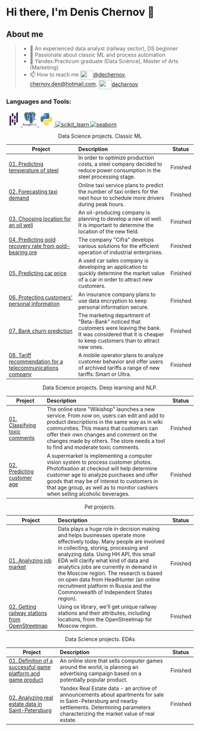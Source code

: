 # Hi there, I'm Denis Chernov 👋

## About me  
> - 🔭 An experienced data analyst (railway sector), DS beginner
> - 🌱 Passionate about classic ML and process automation
> - 📡 Yandex.Practicum graduate (Data Science), Master of Arts (Marketing)
> - 📫 How to reach me <a href="https://t.me/dechernov" target="balnk"><img align="center" src="https://download.logo.wine/logo/Telegram_(software)/Telegram_(software)-Logo.wine.png" height="25" width="35" />@dechernov</a>, chernov.den@hotmail.com, <a href="https://www.linkedin.com/in/dechernov/" target="balnk"><img align="center" src="https://download.logo.wine/logo/LinkedIn/LinkedIn-Icon-Logo.wine.png" height="25" width="35" />dechernov</a>

<h3 align="left">Languages and Tools:</h3>
<p align="left"> <a href="https://pandas.pydata.org/" target="_blank" rel="noreferrer"> <img src="https://raw.githubusercontent.com/devicons/devicon/2ae2a900d2f041da66e950e4d48052658d850630/icons/pandas/pandas-original.svg" alt="pandas" width="40" height="40"/> </a> <a href="https://www.postgresql.org" target="_blank" rel="noreferrer"> <img src="https://raw.githubusercontent.com/devicons/devicon/master/icons/postgresql/postgresql-original-wordmark.svg" alt="postgresql" width="40" height="40"/> </a> <a href="https://www.python.org" target="_blank" rel="noreferrer"> <img src="https://raw.githubusercontent.com/devicons/devicon/master/icons/python/python-original.svg" alt="python" width="40" height="40"/> </a> <a href="https://scikit-learn.org/" target="_blank" rel="noreferrer"> <img src="https://upload.wikimedia.org/wikipedia/commons/0/05/Scikit_learn_logo_small.svg" alt="scikit_learn" width="40" height="40"/> </a> <a href="https://seaborn.pydata.org/" target="_blank" rel="noreferrer"> <img src="https://seaborn.pydata.org/_images/logo-mark-lightbg.svg" alt="seaborn" width="40" height="40"/> </a> </p>


<p align="center"> Data Science projects. Classic ML </p align="center">


| **Project** | **Description** | **Status** |
| -------------------- | :--------------------- |:---------------------------:|
| [01. Predicting temperature of steel](https://github.com/dechernov/DS_projects/blob/main/Yandex.Practicum%20projects/Predicting%20temperature%20of%20steel/final_project_final_version.ipynb)|In order to optimize production costs, a steel company decided to reduce power consumption in the steel processing stage.|Finished|
| [02. Forecasting taxi demand](https://github.com/dechernov/DS_projects/blob/main/Yandex.Practicum%20projects/Forecasting%20taxi%20demand/taxies_forecasting.ipynb)|Online taxi service plans to predict the number of taxi orders for the next hour to schedule more drivers during peak hours.|Finished|
| [03. Choosing location for an oil well](https://github.com/dechernov/DS_projects/blob/main/Yandex.Practicum%20projects/Choosing%20location%20for%20an%20oil%20well/oil.ipynb)|An oil-producing company is planning to develop a new oil well. It is important to determine the location of the new field.|Finished|
| [04. Predicting gold recovery rate from gold-bearing ore](https://github.com/dechernov/DS_projects/blob/main/Yandex.Practicum%20projects/Predicting%20gold%20concentration/gold%20prediction.ipynb)|The company "Cifra" develops various solutions for the efficient operation of industrial enterprises.|Finished|
| [05. Predicting car price](https://github.com/dechernov/DS_projects/blob/main/Yandex.Practicum%20projects/Predicting%20car%20price/car%20price.ipynb)|A used car sales company is developing an application to quickly determine the market value of a car in order to attract new customers.|Finished|
| [06. Protecting customers' personal information](https://github.com/dechernov/DS_projects/blob/main/Yandex.Practicum%20projects/Protecting%20customers'%20personal%20information/Protecting%20customers'%20personal%20information.ipynb)|An insurance company plans to use data encryption to keep personal information secure.|Finished|
| [07. Bank churn prediction](https://github.com/dechernov/DS_projects/blob/main/Yandex.Practicum%20projects/Bank%20churn%20prediction/Bank%20churn%20prediction.ipynb)|The marketing department of "Beta-Bank" noticed that customers were leaving the bank. It was considered that it is cheaper to keep customers than to attract new ones.|Finished|
| [08. Tariff recommendation for a telecommunications company](https://github.com/dechernov/DS_projects/blob/main/Yandex.Practicum%20projects/Tariff%20recommendation%20for%20a%20telecommunications%20company/Tariff%20recommendation%20for%20a%20telecommunications%20company.ipynb)|A mobile operator plans to analyze customer behavior and offer users of archived tariffs a range of new tariffs: Smart or Ultra.|Finished|


<p align="center"> Data Science projects. Deep learning and NLP. </p align="center">


| **Project** | **Description** | **Status** |
| -------------------- | :--------------------- |:---------------------------:|
| [01. Classifying toxic comments](https://github.com/dechernov/DS_projects/blob/main/Yandex.Practicum%20projects/Classifying%20toxic%20comments/toxic%20comments.ipynb)|The online store "Wikishop" launches a new service. From now on, users can edit and add to product descriptions in the same way as in wiki communities. This means that customers can offer their own changes and comment on the changes made by others. The store needs a tool to find and moderate toxic comments.|Finished|
| [02. Predicting customer age](https://github.com/dechernov/DS_projects/blob/main/Yandex.Practicum%20projects/Predicting%20customer%20age/predicting%20customer%20age.ipynb)|A supermarket is implementing a computer vision system to process customer photos. Photofixation at checkout will help determine customer age to analyze purchases and offer goods that may be of interest to customers in that age group, as well as to monitor cashiers when selling alcoholic beverages.|Finished|

<p align="center"> Pet projects. </p align="center">


| **Project** | **Description** | **Status** |
| -------------------- | :--------------------- |:---------------------------:|
| [01. Analyzing job market](https://github.com/dechernov/DS_projects/blob/main/Pet%20projects/analyzing%20data%20science%20job%20market_new.ipynb)|Data plays a huge role in decision making and helps businesses operate more effectively today. Many people are involved in collecting, storing, processing and analyzing data. Using HH API, this small EDA will clarify what kind of data and analytics jobs are currently in demand in the Moscow region. The research is based on open data from HeadHunter (an online recruitment platform in Russia and the Commonwealth of Independent States region).|Finished|
| [02. Getting railway stations from OpenStreetmap](https://github.com/dechernov/DS_projects/blob/main/Pet%20projects/stations.ipynb)|Using ox library, we'll get unique railway stations and their attributes, including locations, from the OpenStreetmap for Moscow region.|Finished|

<p align="center"> Data Science projects. EDAs </p align="center">


| **Project** | **Description** | **Status** |
| -------------------- | :--------------------- |:---------------------------:|
| [01. Definition of a successful game platform and game product](https://github.com/dechernov/DS_projects/blob/main/Yandex.Practicum%20projects/Defining%20a%20successful%20gaming%20platform%20and%20product/games.ipynb)|An online store that sells computer games around the world, is planning an advertising campaign based on a potentially popular product.|Finished|
| [02. Analyzing real estate data in Saint-Petersburg](https://github.com/dechernov/DS_projects/blob/main/Yandex.Practicum%20projects/Real%20estate/real%20estate.ipynb)|Yandex Real Estate data - an archive of announcements about apartments for sale in Saint-Petersburg and nearby settlements. Determining parameters characterizing the market value of real estate.|Finished|


<!--
**dechernov/dechernov** is a ✨ _special_ ✨ repository because its `README.md` (this file) appears on your GitHub profile.

Here are some ideas to get you started:

- 🔭 I’m currently working on ...
- 🌱 I’m currently learning ...
- 👯 I’m looking to collaborate on ...
- 🤔 I’m looking for help with ...
- 💬 Ask me about ...
- 📫 How to reach me: ...
- 😄 Pronouns: ...
- ⚡ Fun fact: ...
-->
